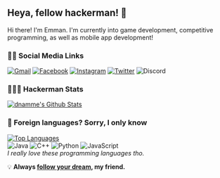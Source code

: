 ## Heya, fellow hackerman! 👋

Hi there! I'm Emman. I'm currently into game development, competitive programming, as well as mobile app development!

### 👦🏻 Social Media Links
[![Gmail](https://img.shields.io/badge/e.emman129@gmail.com-D14836?style=for-the-badge&logo=gmail&logoColor=white)](mailto:e.emman129@gmail.com)
[![Facebook](https://img.shields.io/badge/nammeattacks-1877F2?style=for-the-badge&logo=facebook&logoColor=white)](https://www.facebook.com/nammeattacks)
[![Instagram](https://img.shields.io/badge/@nammeattacks-E4405F?style=for-the-badge&logo=instagram&logoColor=white)](https://www.instagram.com/nammeattacks)
[![Twitter](https://img.shields.io/badge/@nammeattacks-1DA1F2?style=for-the-badge&logo=twitter&logoColor=white)](https://www.twitter.com/nammeattacks)
![Discord](https://img.shields.io/badge/namme%20kun%239325-7289DA?style=for-the-badge&logo=discord&logoColor=white)

### 👨🏻‍💻 Hackerman Stats
[![dnamme's Github Stats](https://github-readme-stats.vercel.app/api?username=dnamme&count_private=true&show_icons=true&theme=react&include_all_commits=true)](https://github.com/anuraghazra/github-readme-stats)

### 🤔 Foreign languages? Sorry, I only know
[![Top Languages](https://github-readme-stats.vercel.app/api/top-langs/?username=dnamme&theme=react&layout=compact)](https://github.com/anuraghazra/github-readme-stats)  
![Java](https://img.shields.io/badge/Java-ED8B00?style=for-the-badge&logo=java&logoColor=white)
![C++](https://img.shields.io/badge/C%2B%2B-00599C?style=for-the-badge&logo=c%2B%2B&logoColor=white)
![Python](https://img.shields.io/badge/Python-14354C?style=for-the-badge&logo=python&logoColor=white)
![JavaScript](https://img.shields.io/badge/JavaScript-F7DF1E?style=for-the-badge&logo=javascript&logoColor=black)  
*I really love these programming languages tho.*

💡 **Always [follow your dream](https://i.imgur.com/IlTY9iE.png), my friend.**
